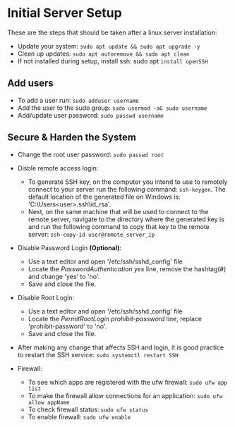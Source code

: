 # Initial Server Setup

These are the steps that should be taken after a linux server installation:

- Update your system: `sudo apt update && sudo apt upgrade -y`
- Clean up updates: `sudo apt autoremove && sudo apt clean`
- If not installed during setup, install ssh: sudo apt `install openSSH`

## Add users

- To add a user run: `sudo adduser username`
- Add the user to the sudo group: `sudo usermod -aG sudo username`
- Add/update user password: `sudo passwd username`

## Secure & Harden the System

- Change the root user password: `sudo passwd root`
- Disble remote access login:
  - To generate SSH key, on the computer you intend to use to remotely connect to your server run the following command: `ssh-keygen`.  The default location of the generated file on Windows is: 'C:\Users\<user>\.ssh\id_rsa'.
  - Next, on the same machine that will be used to connect to the remote server, navigate to the directory where the generated key is and run the following command to copy that key to the remote server: `ssh-copy-id user@remote_server_ip`
- Disable Password Login **(Optional)**:
  - Use a text editor and open '/etc/ssh/sshd_config' file
  - Locate the *PasswordAuthentication yes* line, remove the hashtag(#) and change 'yes' to 'no'.
  - Save and close the file.
- Disable Root Login:
  - Use a text editor and open '/etc/ssh/sshd_config' file
  - Locate the *PermitRootLogin prohibit-password* line, replace 'prohibit-password' to 'no'.
  - Save and close the file.

- After making any change that affects SSH and login, it is good practice to restart the SSH service: `sudo systemctl restart SSH`

- Firewall:
  - To see which apps are registered with the ufw firewall: `sudo ufw app list`
  - To make the firewall allow connections for an application: `sudo ufw allow appName`
  - To check firewall status: `sudo ufw status`
  - To enable firewall: `sudo ufw enable`
